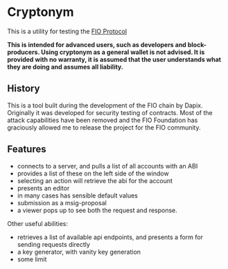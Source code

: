 # Cryptonym

This is a utility for testing the [FIO Protocol](https://fioprotocol.io)

**This is intended for advanced users, such as developers and block-producers. Using cryptonym as a general wallet is not advised.
It is provided with no warranty, it is assumed that the user understands what they are doing and assumes all liability.**

## History

This is a tool built during the development of the FIO chain by Dapix. Originally it was developed for security testing
of contracts. Most of the attack capabilities have been removed and the FIO Foundation has graciously allowed me to
release the project for the FIO community.

## Features

 * connects to a server, and pulls a list of all accounts with an ABI
 * provides a list of these on the left side of the window
 * selecting an action will retrieve the abi for the account
 * presents an editor
 * in many cases has sensible default values
 * submission as a msig-proposal
 * a viewer pops up to see both the request and response.

Other useful abilities:

 * retrieves a list of available api endpoints, and presents a form for sending requests directly
 * a key generator, with vanity key generation
 * some limit